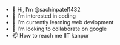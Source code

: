 - 👋 Hi, I’m @sachinpatel1432
- 👀 I’m interested in coding  
- 🌱 I’m currently learning web devlopment 
- 💞️ I’m looking to collaborate on google
- 📫 How to reach me IIT kanpur

<!---
sachinpatel1432/sachinpatel1432 is a ✨ special ✨ repository because its `README.md` (this file) appears on your GitHub profile.
You can click the Preview link to take a look at your changes.
--->
